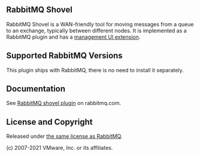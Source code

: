## RabbitMQ Shovel

RabbitMQ Shovel is a WAN-friendly tool for moving messages from
a queue to an exchange, typically between different nodes. It is implemented
as a RabbitMQ plugin and has a [management UI extension](https://github.com/rabbitmq/rabbitmq-shovel-management/).


## Supported RabbitMQ Versions

This plugin ships with RabbitMQ, there is no need to
install it separately.


## Documentation

See [RabbitMQ shovel plugin](https://www.rabbitmq.com/shovel.html) on rabbitmq.com.


## License and Copyright

Released under [the same license as RabbitMQ](https://www.rabbitmq.com/mpl.html).

(c) 2007-2021 VMware, Inc. or its affiliates.
